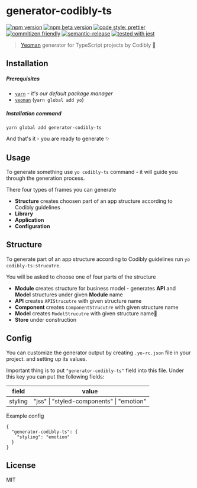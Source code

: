 # generator-codibly-ts

[![npm version](https://img.shields.io/npm/v/generator-codibly-ts.svg)](https://www.npmjs.com/package/generator-codibly-ts)
[![npm beta version](https://img.shields.io/npm/v/generator-codibly-ts/beta.svg)](https://www.npmjs.com/package/generator-codibly-ts)
[![code style: prettier](https://img.shields.io/badge/code_style-prettier-ff69b4.svg)](https://github.com/prettier/prettier)
[![commitizen friendly](https://img.shields.io/badge/commitizen-friendly-brightgreen.svg)](http://commitizen.github.io/cz-cli/)
[![semantic-release](https://img.shields.io/badge/%20%20%F0%9F%93%A6%F0%9F%9A%80-semantic--release-e10079.svg)](https://github.com/semantic-release/semantic-release)
[![tested with jest](https://img.shields.io/badge/tested_with-jest-99424f.svg)](https://github.com/facebook/jest)

> [Yeoman](https://yeoman.io/) generator for TypeScript projects by Codibly 🧐

## Installation

##### Prerequisites

- [`yarn`](https://yarnpkg.com/) _- it's our default package manager_
- [`yeoman`](https://yeoman.io/) (`yarn global add yo`)

##### Installation command

```
yarn global add generator-codibly-ts
```

And that's it - you are ready to generate ✨

## Usage

To generate something use `yo codibly-ts` command - it will guide you through the
generation process.

There four types of frames you can generate

- **Structure** creates choosen part of an app structure according to Codibly guidelines
- **Library**
- **Application**
- **Configuration**

## Structure

To generate part of an app structure according to Codibly guidelines run `yo codibly-ts:strucutre`.

You will be asked to choose one of four parts of the structure

- **Module** creates structure for business model - generates **API** and **Model** structures under given **Module** name
- **API** creates `APIStrucutre` with given structure name
- **Component** creates `ComponentStrucutre` with given structure name
- **Model** creates `ModelStrucutre` with given structure name🚧
- **Store** under construction

## Config

You can customize the generator output by creating `.yo-rc.json` file in your project. and setting up its values.

Important thing is to put `"generator-codibly-ts"` field into this file.
Under this key you can put the following fields:

| field   | value                                             |
| ------- | ------------------------------------------------- |
| styling | "jss" &#124; "styled-components" &#124; "emotion" |

Example config

```
{
  "generator-codibly-ts": {
    "styling": "emotion"
  }
}
```

## License

MIT
